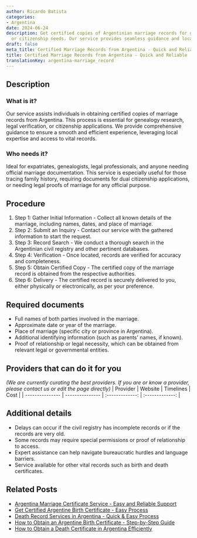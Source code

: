 ```yaml
---
author: Ricardo Batista
categories:
- Argentina
date: 2024-06-24
description: Get certified copies of Argentinian marriage records for genealogy, legal,
  or citizenship needs. Our service provides seamless guidance and local expertise.
draft: false
meta_title: Certified Marriage Records from Argentina - Quick and Reliable
title: Certified Marriage Records from Argentina - Quick and Reliable
translationKey: argentina-marriage_record
---
```



## Description
### What is it?
Our service assists individuals in obtaining certified copies of marriage records from Argentina. This process is essential for genealogy research, legal verification, or citizenship applications. We provide comprehensive guidance to ensure a smooth and efficient experience, leveraging local expertise and access to vital records.

### Who needs it?
Ideal for expatriates, genealogists, legal professionals, and anyone needing official marriage documentation. This service is especially useful for those tracing family history, requiring documents for dual citizenship applications, or needing legal proofs of marriage for any official purpose.

## Procedure

1. Step 1: Gather Initial Information - Collect all known details of the marriage, including names, dates, and place of marriage.
2. Step 2: Submit an Inquiry - Contact our service with the gathered information to start the request.
3. Step 3: Record Search - We conduct a thorough search in the Argentinian civil registry and other pertinent databases.
4. Step 4: Verification - Once located, records are verified for accuracy and completeness.
5. Step 5: Obtain Certified Copy - The certified copy of the marriage record is obtained from the respective authorities.
6. Step 6: Delivery - The certified record is securely delivered to you, either physically or electronically, as per your preference.


## Required documents

- Full names of both parties involved in the marriage.
- Approximate date or year of the marriage.
- Place of marriage (specific city or province in Argentina).
- Additional identifying information (such as parents' names, if known).
- Proof of relationship or legal necessity, which can be obtained from relevant legal or governmental entities.


## Providers that can do it for you
_(We are currently curating the best providers. If you are or know a provider, please contact us or edit the page directly)_
| Provider        |     Website     |     Timelines    |       Cost      |
| --------------- | --------------- |  :-------------: | :-------------: |

## Additional details

- Delays can occur if the civil registry has incomplete records or if the records are very old.
- Some records may require special permissions or proof of relationship to access.
- Expert assistance can help navigate bureaucratic hurdles and language barriers.
- Service available for other vital records such as birth and death certificates.

## Related Posts

- [Argentina Marriage Certificate Service - Easy and Reliable Support](https://tramitit.com/english/guides/argentina/marriage_certificate/)
- [Get Certified Argentine Birth Certificate - Easy Process](https://tramitit.com/english/guides/argentina/birth_certificate/)
- [Death Record Services in Argentina - Quick & Easy Process](https://tramitit.com/english/guides/argentina/death_record/)
- [How to Obtain an Argentine Birth Certificate - Step-by-Step Guide](https://tramitit.com/english/guides/argentina/birth_record/)
- [How to Obtain a Death Certificate in Argentina Efficiently](https://tramitit.com/english/guides/argentina/death_certificate/)